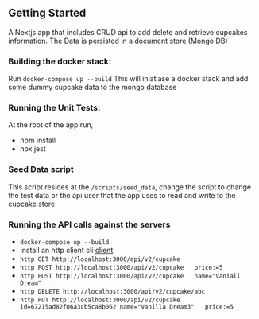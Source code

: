 ## Getting Started
A Nextjs app that includes CRUD api to add delete and retrieve cupcakes information. The Data is persisted in a document store (Mongo DB)

### Building the docker stack:
Run ```docker-compose up --build```
This will iniatiase a docker stack and add some dummy cupcake data to the mongo database

### Running the Unit Tests:
At the root of the app run,
- npm install
- npx jest

### Seed Data script
This script resides at the `/scripts/seed_data`, change the script to change the test data or the api user that the app uses to read and write to the cupcake store


### Running the API calls against the servers
- `docker-compose up --build`
-  Install an http client cli [client](https://httpie.io/cli)
- `http GET http://localhost:3000/api/v2/cupcake`
- `http POST http://localhost:3000/api/v2/cupcake   price:=5`
- `http POST http://localhost:3000/api/v2/cupcake   name="Vaniall Dream"`
- `http DELETE http://localhost:3000/api/v2/cupcake/abc`
- `http PUT http://localhost:3000/api/v2/cupcake  id=67215ad82f06a3cb5ca8b062 name="Vanilla Dream3"   price:=5`
